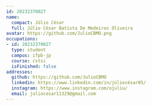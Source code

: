 ```yaml
---
id: 20232370027
name:
  compact: Júlio César
  full: Júlio César Batista De Medeiros Oliveira
avatar: https://github.com/JulioCBMO.png
occupations:
- id: 20232370027
  type: student
  campus: ifpb-jp
  course: cstsi
  isFinished: false
addresses:
  github: https://github.com/JulioCBMO
  linkedin: https://www.linkedin.com/in/júliocésar05/
  instagram: https://www.instagram.com/ojuliu/
  email: juliocesar11329@gmail.com
---
```

